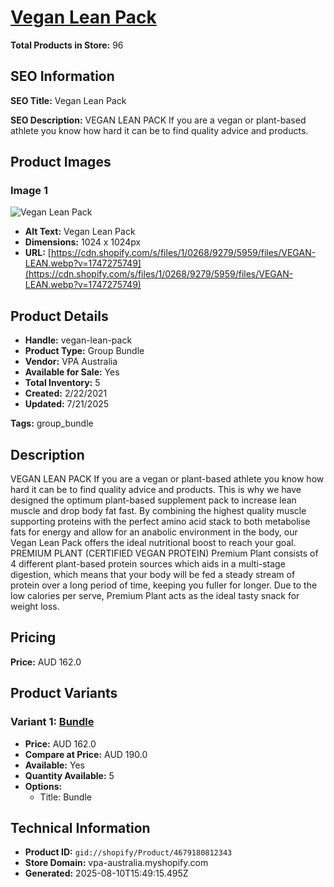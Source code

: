 # [Vegan Lean Pack](https://vpa-australia.myshopify.com/products/vegan-lean-pack)

**Total Products in Store:** 96

## SEO Information

**SEO Title:** Vegan Lean Pack

**SEO Description:** VEGAN LEAN PACK  If you are a vegan or plant-based athlete you know how hard it can be to find quality advice and products.

## Product Images

### Image 1
![Vegan Lean Pack](https://cdn.shopify.com/s/files/1/0268/9279/5959/files/VEGAN-LEAN.webp?v=1747275749)

- **Alt Text:** Vegan Lean Pack
- **Dimensions:** 1024 x 1024px
- **URL:** [https://cdn.shopify.com/s/files/1/0268/9279/5959/files/VEGAN-LEAN.webp?v=1747275749](https://cdn.shopify.com/s/files/1/0268/9279/5959/files/VEGAN-LEAN.webp?v=1747275749)

## Product Details

- **Handle:** vegan-lean-pack
- **Product Type:** Group Bundle
- **Vendor:** VPA Australia
- **Available for Sale:** Yes
- **Total Inventory:** 5
- **Created:** 2/22/2021
- **Updated:** 7/21/2025

**Tags:** group_bundle

## Description

VEGAN LEAN PACK If you are a vegan or plant-based athlete you know how hard it can be to find quality advice and products. This is why we have designed the optimum plant-based supplement pack to increase lean muscle and drop body fat fast. By combining the highest quality muscle supporting proteins with the perfect amino acid stack to both metabolise fats for energy and allow for an anabolic environment in the body, our Vegan Lean Pack offers the ideal nutritional boost to reach your goal. PREMIUM PLANT (CERTIFIED VEGAN PROTEIN) Premium Plant consists of 4 different plant-based protein sources which aids in a multi-stage digestion, which means that your body will be fed a steady stream of protein over a long period of time, keeping you fuller for longer. Due to the low calories per serve, Premium Plant acts as the ideal tasty snack for weight loss.

## Pricing

**Price:** AUD 162.0

## Product Variants

### Variant 1: [Bundle](https://vpa-australia.myshopify.com/products/vegan-lean-pack)

- **Price:** AUD 162.0
- **Compare at Price:** AUD 190.0
- **Available:** Yes
- **Quantity Available:** 5
- **Options:**
  - Title: Bundle

## Technical Information

- **Product ID:** `gid://shopify/Product/4679180812343`
- **Store Domain:** vpa-australia.myshopify.com
- **Generated:** 2025-08-10T15:49:15.495Z

